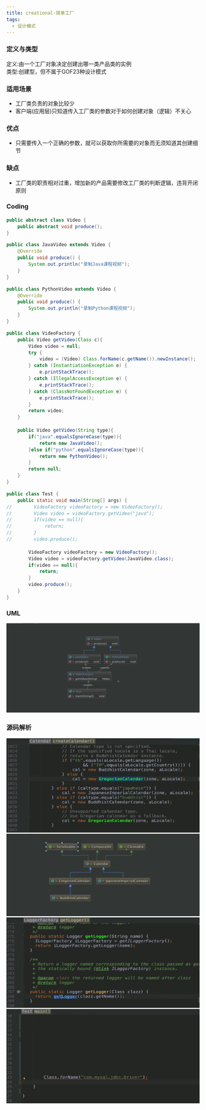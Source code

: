 ```yaml
---
title: creational-简单工厂
tags:
  - 设计模式
---
```

### 定义与类型
定义:由一个工厂对象决定创建出哪一类产品类的实例  
类型:创建型，但不属于GOF23种设计模式
### 适用场景
- 工厂类负责的对象比较少
- 客户端(应用层)只知道传入工厂类的参数对于如何创建对象（逻辑）不关心

### 优点
- 只需要传入一个正确的参数，就可以获取你所需要的对象而无须知道其创建细节

### 缺点
- 工厂类的职责相对过重，增加新的产品需要修改工厂类的判断逻辑，违背开闭原则

### Coding
```java
public abstract class Video {
    public abstract void produce();
}
```
```java
public class JavaVideo extends Video {
    @Override
    public void produce() {
        System.out.println("录制Java课程视频");
    }
}
```
```java
public class PythonVideo extends Video {
    @Override
    public void produce() {
        System.out.println("录制Python课程视频");
    }
}
```
```java
public class VideoFactory {
    public Video getVideo(Class c){
        Video video = null;
        try {
            video = (Video) Class.forName(c.getName()).newInstance();
        } catch (InstantiationException e) {
            e.printStackTrace();
        } catch (IllegalAccessException e) {
            e.printStackTrace();
        } catch (ClassNotFoundException e) {
            e.printStackTrace();
        }
        return video;
    }

    public Video getVideo(String type){
        if("java".equalsIgnoreCase(type)){
            return new JavaVideo();
        }else if("python".equalsIgnoreCase(type)){
            return new PythonVideo();
        }
        return null;
    }
}
```
```java
public class Test {
    public static void main(String[] args) {
//        VideoFactory videoFactory = new VideoFactory();
//        Video video = videoFactory.getVideo("java");
//        if(video == null){
//            return;
//        }
//        video.produce();

        VideoFactory videoFactory = new VideoFactory();
        Video video = videoFactory.getVideo(JavaVideo.class);
        if(video == null){
            return;
        }
        video.produce();
    }
}
```
### UML
![](./assets/1.jpg)

### 源码解析
![](./assets/2.jpg)
![](./assets/3.jpg)
![](./assets/4.jpg)
![](./assets/5.jpg)
